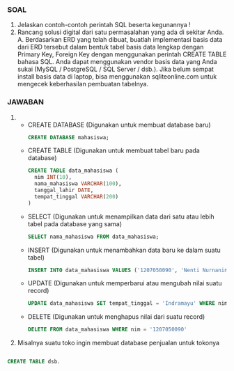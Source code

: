 ### SOAL
1. Jelaskan contoh-contoh perintah SQL beserta kegunannya !
2. Rancang solusi digital dari satu permasalahan yang ada di sekitar Anda.
A. Berdasarkan ERD yang telah dibuat, buatlah implementasi basis data dari ERD tersebut dalam bentuk tabel basis data lengkap dengan Primary Key, Foreign Key dengan menggunakan perintah CREATE TABLE bahasa SQL. Anda dapat menggunakan vendor basis data yang Anda sukai (MySQL / PostgreSQL / SQL Server / dsb.). Jika belum sempat install basis data di laptop, bisa menggunakan sqliteonline.com untuk mengecek keberhasilan pembuatan tabelnya.

### JAWABAN
1. - CREATE DATABASE (Digunakan untuk membuat database baru)
      ```sql
      CREATE DATABASE mahasiswa;
      ```
   - CREATE TABLE (Digunakan untuk membuat tabel baru pada database)
      ```sql
      CREATE TABLE data_mahasiswa (
        nim INT(10),
        nama_mahasiswa VARCHAR(100),
        tanggal_lahir DATE,
        tempat_tinggal VARCHAR(200)
      )   
      ```
   - SELECT (Digunakan untuk menampilkan data dari satu atau lebih tabel pada database yang sama)
      ```sql
      SELECT nama_mahasiswa FROM data_mahasiswa;
      ```
   - INSERT (Digunakan untuk menambahkan data baru ke dalam suatu tabel)
      ```sql
      INSERT INTO data_mahasiswa VALUES ('1207050090', 'Nenti Nurnaningsih', '2001-09-30', 'Bandung');
      ```
   - UPDATE (Digunakan untuk memperbarui atau mengubah nilai suatu record)
      ```sql
      UPDATE data_mahasiswa SET tempat_tinggal = 'Indramayu' WHERE nim = '1207050090';
      ```
   - DELETE (Digunakan untuk menghapus nilai dari suatu record)
      ```sql
      DELETE FROM data_mahasiswa WHERE nim = '1207050090'
      ```

2. Misalnya suatu toko ingin membuat database penjualan untuk tokonya
```sql

CREATE TABLE dsb.

```
